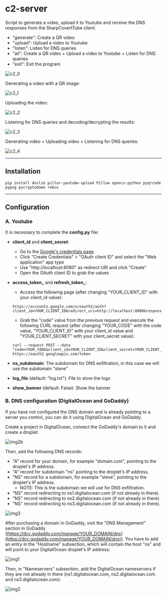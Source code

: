 # c2-server

Script to generate a video, upload it to Youtube and receive the DNS responses from the SharpCovertTube client.

 - "generate": Create a QR video
 - "upload": Upload a video to Youtube
 - "listen": Listen for DNS queries
 - "all": Create a QR video + Upload a video to Youtube + Listen for DNS queries
 - "exit": Exit the program

![c2_0](https://raw.githubusercontent.com/ricardojoserf/ricardojoserf.github.io/master/images/sharpcoverttube/c2_0.png)

Generating a video with a QR image:

![c2_1](https://raw.githubusercontent.com/ricardojoserf/ricardojoserf.github.io/master/images/sharpcoverttube/c2_1.png)

Uploading the video:

![c2_2](https://raw.githubusercontent.com/ricardojoserf/ricardojoserf.github.io/master/images/sharpcoverttube/c2_2.png)

Listening for DNS queries and decoding/decrypting the results:

![c2_3](https://raw.githubusercontent.com/ricardojoserf/ricardojoserf.github.io/master/images/sharpcoverttube/c2_3.png)

Generating video + Uploading video + Listening for DNS queries:

![c2_4](https://raw.githubusercontent.com/ricardojoserf/ricardojoserf.github.io/master/images/sharpcoverttube/c2_4.png)

--------------------------

## Installation

```
pip install dnslib pillar-youtube-upload Pillow opencv-python pyqrcode pypng pycryptodome rebus
```

--------------------------

## Configuration

### A. Youtube 

It is necessary to complete the **config.py** file:

- **client_id** and **client_secret**:
     - Go to the [Google's credentials page](https://console.cloud.google.com/apis/credentials)
     - Click "Create Credentials" > "OAuth client ID" and select the "Web application" app type
     - Use "http://localhost:8080" as redirect URI and click "Create"
     - Open the OAuth client ID to grab the values
       
- **access_token_** and **refresh_token_**:
     - Access the following page (after changing "YOUR_CLIENT_ID" with your client_id value):
     
      https://accounts.google.com/o/oauth2/auth?client_id=YOUR_CLIENT_ID&redirect_uri=http://localhost:8080&response_type=code&scope=https://www.googleapis.com/auth/youtube.upload&access_type=offline
  
     - Grab the "code" value from the previous request and execute the following CURL request (after changing "YOUR_CODE" with the code value, "YOUR_CLIENT_ID" with your client_id value and "YOUR_CLIENT_SECRET" with your client_secret value):
 
      curl --request POST --data "code=YOUR_CODE&client_id=YOUR_CLIENT_ID&client_secret=YOUR_CLIENT_SECRET&redirect_uri=http://localhost:8080&grant_type=authorization_code" https://oauth2.googleapis.com/token

- **ns_subdomain**: The subdomain for DNS exfiltration, in this case we will use the subdomain "steve"
- **log_file** (default: "log.txt"): File to store the logs
- **show_banner** (default: False): Show the banner


### B. DNS configuration (DigitalOcean and GoDaddy)

If you have not configured the DNS domain and is already pointing to a server you control, you can do it using DigitalOcean and GoDaddy.

Create a project in DigitalOcean, connect the GoDaddy's domain to it and create a droplet.

![img2b](https://raw.githubusercontent.com/ricardojoserf/ricardojoserf.github.io/master/images/dns-exfiltration/Screenshot_2b.png)

Then, add the following DNS records:

- "A" record for your domain, for example "domain.com", pointing to the droplet's IP address.
- "A" record for subdomain "ns" pointing to the droplet's IP address.
- "NS" record for a subdomain, for example "steve", pointing to the droplet's IP address.
   - NOTE: This is the subdomain we will use for DNS exfiltration.
- "NS" record redirecting to ns1.digitalocean.com (if not already in there).
- "NS" record redirecting to ns2.digitalocean.com (if not already in there).
- "NS" record redirecting to ns3.digitalocean.com (if not already in there).

![img3](https://raw.githubusercontent.com/ricardojoserf/ricardojoserf.github.io/master/images/dns-exfiltration/Screenshot_3.png)

After purchasing a domain in GoDaddy, visit the "DNS Management" section in GoDaddy ([https://dcc.godaddy.com/manage/YOUR_DOMAIN/dns](https://dcc.godaddy.com/manage/YOUR_DOMAIN/dns)). You have to add an entry in the "Hostname" subsection, which will contain the host "ns" and will point to your DigitalOcean droplet's IP address:

![img1](https://raw.githubusercontent.com/ricardojoserf/ricardojoserf.github.io/master/images/dns-exfiltration/Screenshot_1.png)

Then, in "Nameservers" subsection, add the DigitalOcean nameservers if they are not already in there (ns1.digitalocean.com, ns2.digitalocean.com and ns3.digitalocean.com):

![img2](https://raw.githubusercontent.com/ricardojoserf/ricardojoserf.github.io/master/images/dns-exfiltration/Screenshot_2.png)
